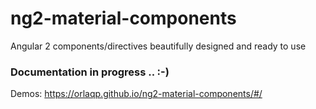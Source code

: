 # ng2-material-components

Angular 2 components/directives beautifully designed and ready to use

### Documentation in progress .. :-)

Demos: https://orlaqp.github.io/ng2-material-components/#/
